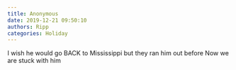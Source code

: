 ```yaml
---
title: Anonymous
date: 2019-12-21 09:50:10
authors: Ripp
categories: Holiday
---
```


 I wish he would go BACK to Mississippi but they ran him out before   Now we are stuck with him